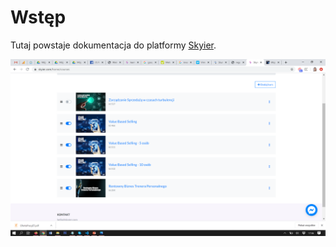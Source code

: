 # Wstęp

Tutaj powstaje dokumentacja do platformy [Skyier](https://skyier.com). 



![asdfasfasfas](_media/img1.png)
